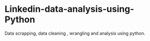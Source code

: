 # Linkedin-data-analysis-using-Python
Data scrapping, data cleaning , wrangling and analysis using python. 
